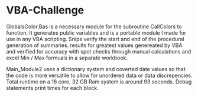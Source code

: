 # VBA-Challenge

GlobalsColor.Bas is a necessary module for the subroutine CallColors to function. It generates public variables and is a portable module I made for use in any VBA scripting.
Snips verify the start and end of the procedural generation of summaries. 
results for greatest values genereated by VBA and verified for accuracy with spot checks through manual calculations and excel Min / Max formuals in a separate workbook.

Main_Module2 uses a dictionary system and coverted date values so that the code is more versatile to allow for unordered data or data discrepencies.
Total runtime on a 16 core, 32 GB Ram system is around 93 seconds. Debug statements print times for each block.
